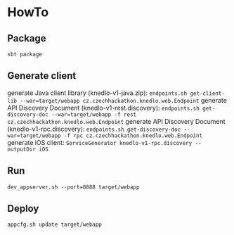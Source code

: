 HowTo
=====

Package
-------
`sbt package`

Generate client
-------
generate Java client library (knedlo-v1-java.zip): `endpoints.sh get-client-lib --war=target/webapp cz.czechhackathon.knedlo.web.Endpoint`
generate API Discovery Document (knedlo-v1-rest.discovery): `endpoints.sh get-discovery-doc --war=target/webapp -f rest cz.czechhackathon.knedlo.web.Endpoint`
generate API Discovery Document (knedlo-v1-rpc.discovery): `endpoints.sh get-discovery-doc --war=target/webapp -f rpc cz.czechhackathon.knedlo.web.Endpoint`
generate iOS client: `ServiceGenerator knedlo-v1-rpc.discovery --outputDir iOS`

Run
-------
`dev_appserver.sh --port=8888 target/webapp`

Deploy
-------
`appcfg.sh update target/webapp`